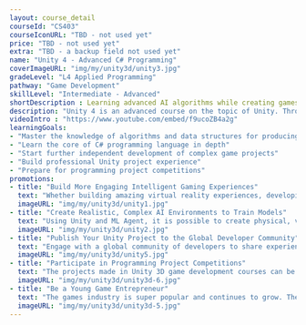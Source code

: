 ```yaml
---
layout: course_detail
courseId: "CS403"
courseIconURL: "TBD - not used yet"
price: "TBD - not used yet"
extra: "TBD - a backup field not used yet"
name: "Unity 4 - Advanced C# Programming"
coverImageURL: "img/my/unity3d/unity3.jpg"
gradeLevel: "L4 Applied Programming"
pathway: "Game Development"
skillLevel: "Intermediate - Advanced"
shortDescription : Learning advanced AI algorithms while creating games will be a learning experience you've never experienced before!"
description: "Unity 4 is an advanced course on the topic of Unity. Through the course, students will master their Unity skills, learn the core content of the C# language in-depth, and master algorithms and data structures, so that they will further begin to be able to develop complex game works independently."
videoIntro : "https://www.youtube.com/embed/f9ucoZB4a2g"
learningGoals:
- "Master the knowledge of algorithms and data structures for producing games independently"
- "Learn the core of C# programming language in depth"
- "Start further independent development of complex game projects"
- "Build professional Unity project experience"
- "Prepare for programming project competitions"
promotions:
- title: "Build More Engaging Intelligent Gaming Experiences"
  text: "Whether building amazing virtual reality experiences, developing exciting games, or creating immersive educational applications, Unity provides a creative and innovative space for students to create more engaging gameplay and enhanced gaming experiences."
  imageURL: "img/my/unity3d/unity1.jpg"
- title: "Create Realistic, Complex AI Environments to Train Models"
  text: "Using Unity and ML Agent, it is possible to create physical, visual, and cognitively enriched AI environments that students can use for benchmarking as well as for researching new algorithms and methods."
  imageURL: "img/my/unity3d/unity2.jpg"
- title: "Publish Your Unity Project to the Global Developer Community"
  text: "Engage with a global community of developers to share experiences, gain inspiration, and publish your projects to major platforms so that more people can enjoy your creations."
  imageURL: "img/my/unity3d/unity5.jpg"
- title: "Participate in Programming Project Competitions"
  text: "The projects made in Unity 3D game development courses can be great submissions for programming project competitions. Get creative! Get involved in solving life's problems, do experiments, publish projects, and build a foundation for college applications."
  imageURL: "img/my/unity3d/unity3d-6.jpg"
- title: "Be a Young Game Entrepreneur"
  text: "The games industry is super popular and continues to grow. The younger generation always sets the bar higher in the industry and innovates when it comes to games and design. By learning Unity, you will be part of this movement."
  imageURL: "img/my/unity3d/unity3d-5.jpg"
---
```


